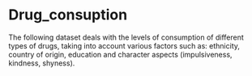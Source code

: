 # Drug_consuption
The following dataset deals with the levels of consumption of different types of drugs, taking into account various factors such as: ethnicity, country of origin, education and character aspects (impulsiveness, kindness, shyness).
